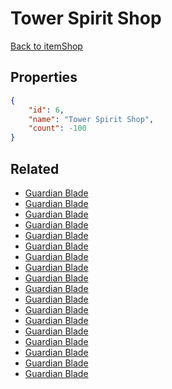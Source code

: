 # Tower Spirit Shop

<no description available>

[Back to itemShop](../item-shops.md)

## Properties

```json
{
    "id": 6,
    "name": "Tower Spirit Shop",
    "count": -100
}
```

## Related

- [Guardian Blade](../items/409-guardian-blade.md)
- [Guardian Blade](../items/410-guardian-blade.md)
- [Guardian Blade](../items/781-guardian-blade.md)
- [Guardian Blade](../items/782-guardian-blade.md)
- [Guardian Blade](../items/4295-guardian-blade.md)
- [Guardian Blade](../items/4296-guardian-blade.md)
- [Guardian Blade](../items/4297-guardian-blade.md)
- [Guardian Blade](../items/13900-guardian-blade.md)
- [Guardian Blade](../items/13901-guardian-blade.md)
- [Guardian Blade](../items/13902-guardian-blade.md)
- [Guardian Blade](../items/13903-guardian-blade.md)
- [Guardian Blade](../items/13904-guardian-blade.md)
- [Guardian Blade](../items/13905-guardian-blade.md)
- [Guardian Blade](../items/13906-guardian-blade.md)
- [Guardian Blade](../items/13907-guardian-blade.md)
- [Guardian Blade](../items/13908-guardian-blade.md)
- [Guardian Blade](../items/13909-guardian-blade.md)
- [Guardian Blade](../items/13910-guardian-blade.md)

